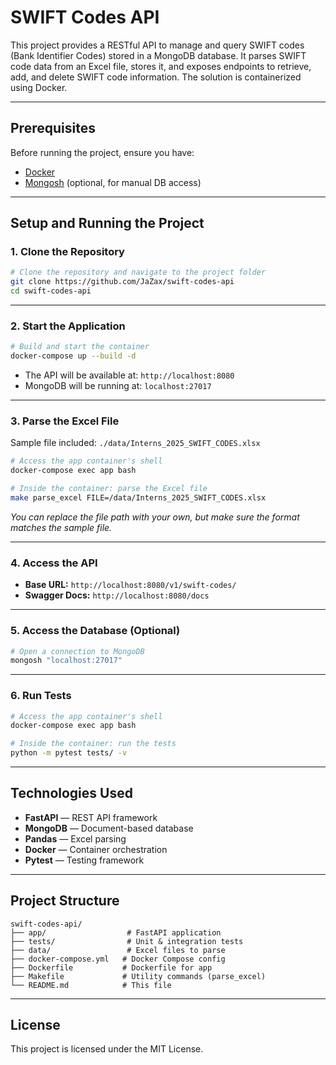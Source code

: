 # SWIFT Codes API

This project provides a RESTful API to manage and query SWIFT codes (Bank Identifier Codes) stored in a MongoDB database. It parses SWIFT code data from an Excel file, stores it, and exposes endpoints to retrieve, add, and delete SWIFT code information. The solution is containerized using Docker.

---

## Prerequisites

Before running the project, ensure you have:

- [Docker](https://docs.docker.com/desktop/)
- [Mongosh](https://www.mongodb.com/try/download/shell) (optional, for manual DB access)

---

## Setup and Running the Project

### 1. Clone the Repository

```sh
# Clone the repository and navigate to the project folder
git clone https://github.com/JaZax/swift-codes-api
cd swift-codes-api
```

---

### 2. Start the Application

```sh
# Build and start the container
docker-compose up --build -d
```

- The API will be available at: `http://localhost:8080`
- MongoDB will be running at: `localhost:27017`

---

### 3. Parse the Excel File

Sample file included: `./data/Interns_2025_SWIFT_CODES.xlsx`

```sh
# Access the app container's shell
docker-compose exec app bash
```

```sh
# Inside the container: parse the Excel file
make parse_excel FILE=/data/Interns_2025_SWIFT_CODES.xlsx
```

*You can replace the file path with your own, but make sure the format matches the sample file.*

---

### 4. Access the API

- **Base URL:** `http://localhost:8080/v1/swift-codes/`
- **Swagger Docs:** `http://localhost:8080/docs`

---

### 5. Access the Database (Optional)

```sh
# Open a connection to MongoDB
mongosh "localhost:27017"
```

---

### 6. Run Tests

```sh
# Access the app container's shell
docker-compose exec app bash
```

```sh
# Inside the container: run the tests
python -m pytest tests/ -v
```

---

## Technologies Used

- **FastAPI** — REST API framework  
- **MongoDB** — Document-based database  
- **Pandas** — Excel parsing  
- **Docker** — Container orchestration  
- **Pytest** — Testing framework

---

## Project Structure

```
swift-codes-api/
├── app/                  # FastAPI application
├── tests/                # Unit & integration tests
├── data/                 # Excel files to parse
├── docker-compose.yml   # Docker Compose config
├── Dockerfile           # Dockerfile for app
├── Makefile             # Utility commands (parse_excel)
└── README.md            # This file
```

---

## License

This project is licensed under the MIT License.
